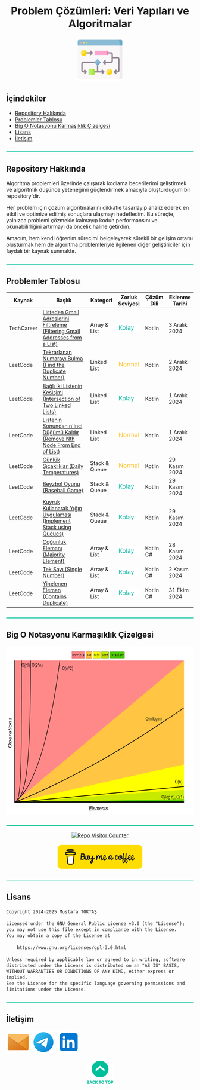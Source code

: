 <h1 align="center">
Problem Çözümleri: Veri Yapıları ve Algoritmalar<a name="readme-top"></a>
</h1>

<div align="center">
  <img src="./Readme Resources/Algoritma Pratikleri Logo.png" alt="Logo" width="120"/>
</div>

## İçindekiler  

- [Repository Hakkında](#repository-hakkında)
- [Problemler Tablosu](#problemler-tablosu)
- [Big O Notasyonu Karmaşıklık Çizelgesi](#big-o-notasyonu-karmaşıklık-çizelgesi)
- [Lisans](#lisans)
- [İletişim](#i̇letişim)


![—————————————————————————————————————————————————](./Readme%20Resources/Line.png)

## Repository Hakkında 

Algoritma problemleri üzerinde çalışarak kodlama becerilerimi geliştirmek ve algoritmik
düşünce yeteneğimi güçlendirmek amacıyla oluşturduğum bir repository'dir.

Her problem için çözüm algoritmalarını dikkatle tasarlayıp analiz ederek en etkili ve optimize edilmiş sonuçlara ulaşmayı hedefledim.
Bu süreçte, yalnızca problemi çözmekle kalmayıp kodun performansını ve okunabilirliğini artırmayı da öncelik haline getirdim.

Amacım, hem kendi öğrenim sürecimi belgeleyerek sürekli bir gelişim ortamı oluşturmak hem de
algoritma problemleriyle ilgilenen diğer geliştiriciler için faydalı bir kaynak sunmaktır.


![—————————————————————————————————————————————————](./Readme%20Resources/Line.png)

## Problemler Tablosu

<table>
  <thead>
    <tr>
      <th>Kaynak</th>
      <th>Başlık</th>
      <th>Kategori</th>
      <th>Zorluk Seviyesi</th>
      <th>Çözüm Dili</th>
      <th>Eklenme Tarihi</th>
    </tr>
  </thead>
  <tbody>
  <tr>
      <td>TechCareer</td>
      <td><a href="./Contents/10 Filtering Gmail Addresses from a List/Problem.md">Listeden Gmail Adreslerini Filtreleme (Filtering Gmail Addresses from a List)</a></td>
      <td>Array & List</td>
      <td><img src="./Readme Resources/Zorluk Seviyeleri/Kolay.png" alt="Kolay" height="20"></td>
      <td>Kotlin</td>
      <td>3 Aralık 2024</td>
    </tr>
  <tr>
      <td>LeetCode</td>
      <td><a href="./Contents/9 Find the Duplicate Number/Problem.md">Tekrarlanan Numarayı Bulma (Find the Duplicate Number)</a></td>
      <td>Linked List</td>
      <td><img src="./Readme Resources/Zorluk Seviyeleri/Normal.png" alt="Normal" height="20"></td>
      <td>Kotlin</td>
      <td>2 Aralık 2024</td>
    </tr>
  <tr>
      <td>LeetCode</td>
      <td><a href="./Contents/8 Intersection of Two Linked Lists/Problem.md">Bağlı İki Listenin Kesişimi (Intersection of Two Linked Lists)</a></td>
      <td>Linked List</td>
      <td><img src="./Readme Resources/Zorluk Seviyeleri/Kolay.png" alt="Kolay" height="20"></td>
      <td>Kotlin</td>
      <td>1 Aralık 2024</td>
    </tr>
  <tr>
      <td>LeetCode</td>
      <td><a href="./Contents/7 Remove Nth Node From End of List/Problem.md">Listenin Sonundan n'inci Düğümü Kaldır (Remove Nth Node From End of List)</a></td>
      <td>Linked List</td>
      <td><img src="./Readme Resources/Zorluk Seviyeleri/Normal.png" alt="Normal" height="20"></td>
      <td>Kotlin</td>
      <td>1 Aralık 2024</td>
    </tr>
  <tr>
      <td>LeetCode</td>
      <td><a href="./Contents/6 Daily Temperatures/Problem.md">Günlük Sıcaklıklar (Daily Temperatures)</a></td>
      <td>Stack & Queue</td>
      <td><img src="./Readme Resources/Zorluk Seviyeleri/Normal.png" alt="Normal" height="20"></td>
      <td>Kotlin</td>
      <td>29 Kasım 2024</td>
    </tr>
  <tr>
      <td>LeetCode</td>
      <td><a href="./Contents/5 Baseball Game/Problem.md">Beyzbol Oyunu (Baseball Game)</a></td>
      <td>Stack & Queue</td>
      <td><img src="./Readme Resources/Zorluk Seviyeleri/Kolay.png" alt="Kolay" height="20"></td>
      <td>Kotlin</td>
      <td>29 Kasım 2024</td>
    </tr>
  <tr>
      <td>LeetCode</td>
      <td><a href="./Contents/4 Implement Stack using Queues/Problem.md">Kuyruk Kullanarak Yığın Uygulaması (Implement Stack using Queues)</a></td>
      <td>Stack & Queue</td>
      <td><img src="./Readme Resources/Zorluk Seviyeleri/Kolay.png" alt="Kolay" height="20"></td>
      <td>Kotlin</td>
      <td>29 Kasım 2024</td>
    </tr>
    <tr>
      <td>LeetCode</td>
      <td><a href="./Contents/3 Majority Element/Problem.md">Çoğunluk Elemanı (Majority Element)</a></td>
      <td>Array & List</td>
      <td><img src="./Readme Resources/Zorluk Seviyeleri/Kolay.png" alt="Kolay" height="20"></td>
      <td>Kotlin<br>C#</td>
      <td>28 Kasım 2024</td>
    </tr>
    <tr>
      <td>LeetCode</td>
      <td><a href="./Contents/2 Single Number/Problem.md">Tek Sayı (Single Number)</a></td>
      <td>Array & List</td>
      <td><img src="./Readme Resources/Zorluk Seviyeleri/Kolay.png" alt="Kolay" height="20"></td>
      <td>Kotlin<br>C#</td>
      <td>2 Kasım 2024</td>
    </tr>
    <tr>
      <td>LeetCode</td>
      <td><a href="./Contents/1 Contains Dublicate/Problem.md">Yinelenen Eleman (Contains Duplicate)</a></td>
      <td>Array & List</td>
      <td><img src="./Readme Resources/Zorluk Seviyeleri/Kolay.png" alt="Kolay" height="20"></td>
      <td>Kotlin<br>C#</td>
      <td>31 Ekim 2024</td>
    </tr>
  </tbody>
</table>


![—————————————————————————————————————————————————](./Readme%20Resources/Line.png)

## Big O Notasyonu Karmaşıklık Çizelgesi

<img src="./Readme Resources/Big O Karmaşıklık Grafiği.png" alt="Big O Notasyonu Karmaşıklık Çizelgesi" height="450"/>


![—————————————————————————————————————————————————](./Readme%20Resources/Line.png)

<div align="center">
  <a href="https://github.com/mustafatoktas/W.BE_RepoVisitorCounterAPI"><img src="https://toktasoft.com/api/repo-visitor-counter?repo=zuytvs6kx4d8bge&show_repo_name=1&show_date=1&show_brand=0&txt_color=209,215,224&bg_color=45,52,58" alt="Repo Visitor Counter"/></a>
</div>

<br>
  
<div align="center">
  <a href="https://buymeacoffee.com/mustafatoktas"><img src="./Readme Resources/Contact/Buy Me a Coffee.png" alt="Buy Me a Coffee" height="64"/></a>
</div>


![—————————————————————————————————————————————————](./Readme%20Resources/Line.png)

## Lisans

```
Copyright 2024-2025 Mustafa TOKTAŞ

Licensed under the GNU General Public License v3.0 (the "License");
you may not use this file except in compliance with the License.
You may obtain a copy of the License at

    https://www.gnu.org/licenses/gpl-3.0.html

Unless required by applicable law or agreed to in writing, software
distributed under the License is distributed on an "AS IS" BASIS,
WITHOUT WARRANTIES OR CONDITIONS OF ANY KIND, either express or implied.
See the License for the specific language governing permissions and
limitations under the License.
```


![—————————————————————————————————————————————————](./Readme%20Resources/Line.png)

## İletişim

<a href="mailto:info@mustafatoktas.com"             ><img src="./Readme Resources/Contact/Mail.png"     alt="Mail"     width="64"/></a>
<a href="https://t.me/mustafatoktas00"              ><img src="./Readme Resources/Contact/Telegram.png" alt="Telegram" width="64"/></a>
<a href="https://www.linkedin.com/in/mustafatoktas/"><img src="./Readme Resources/Contact/LinkedIn.png" alt="LinkedIn" width="64"/></a>

<div align="center">
  <a href="#readme-top"><img src="./Readme Resources/Back to Top.png" alt="Back to Top" height="64"/></a>
</div>
